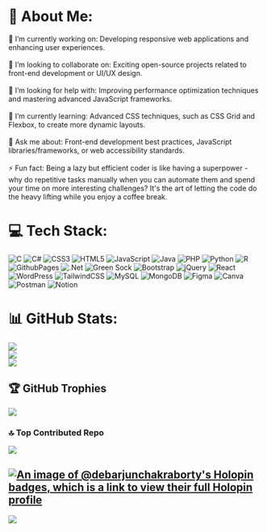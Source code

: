 # 💫 About Me:
🔭 I’m currently working on: Developing responsive web applications and enhancing user experiences.<br><br>👯 I’m looking to collaborate on: Exciting open-source projects related to front-end development or UI/UX design.<br><br>🤝 I’m looking for help with: Improving performance optimization techniques and mastering advanced JavaScript frameworks.<br><br>🌱 I’m currently learning: Advanced CSS techniques, such as CSS Grid and Flexbox, to create more dynamic layouts.<br><br>💬 Ask me about: Front-end development best practices, JavaScript libraries/frameworks, or web accessibility standards.<br><br>⚡ Fun fact: Being a lazy but efficient coder is like having a superpower - why do repetitive tasks manually when you can automate them and spend your time on more interesting challenges? It's the art of letting the code do the heavy lifting while you enjoy a coffee break.


# 💻 Tech Stack:
![C](https://img.shields.io/badge/c-%2300599C.svg?style=flat&logo=c&logoColor=white) ![C#](https://img.shields.io/badge/c%23-%23239120.svg?style=flat&logo=csharp&logoColor=white) ![CSS3](https://img.shields.io/badge/css3-%231572B6.svg?style=flat&logo=css3&logoColor=white) ![HTML5](https://img.shields.io/badge/html5-%23E34F26.svg?style=flat&logo=html5&logoColor=white) ![JavaScript](https://img.shields.io/badge/javascript-%23323330.svg?style=flat&logo=javascript&logoColor=%23F7DF1E) ![Java](https://img.shields.io/badge/java-%23ED8B00.svg?style=flat&logo=openjdk&logoColor=white) ![PHP](https://img.shields.io/badge/php-%23777BB4.svg?style=flat&logo=php&logoColor=white) ![Python](https://img.shields.io/badge/python-3670A0?style=flat&logo=python&logoColor=ffdd54) ![R](https://img.shields.io/badge/r-%23276DC3.svg?style=flat&logo=r&logoColor=white) ![GithubPages](https://img.shields.io/badge/github%20pages-121013?style=flat&logo=github&logoColor=white) ![.Net](https://img.shields.io/badge/.NET-5C2D91?style=flat&logo=.net&logoColor=white) ![Green Sock](https://img.shields.io/badge/green%20sock-88CE02?style=flat&logo=greensock&logoColor=white) ![Bootstrap](https://img.shields.io/badge/bootstrap-%238511FA.svg?style=flat&logo=bootstrap&logoColor=white) ![jQuery](https://img.shields.io/badge/jquery-%230769AD.svg?style=flat&logo=jquery&logoColor=white) ![React](https://img.shields.io/badge/react-%2320232a.svg?style=flat&logo=react&logoColor=%2361DAFB) ![WordPress](https://img.shields.io/badge/WordPress-%23117AC9.svg?style=flat&logo=WordPress&logoColor=white) ![TailwindCSS](https://img.shields.io/badge/tailwindcss-%2338B2AC.svg?style=flat&logo=tailwind-css&logoColor=white) ![MySQL](https://img.shields.io/badge/mysql-%2300000f.svg?style=flat&logo=mysql&logoColor=white) ![MongoDB](https://img.shields.io/badge/MongoDB-%234ea94b.svg?style=flat&logo=mongodb&logoColor=white) ![Figma](https://img.shields.io/badge/figma-%23F24E1E.svg?style=flat&logo=figma&logoColor=white) ![Canva](https://img.shields.io/badge/Canva-%2300C4CC.svg?style=flat&logo=Canva&logoColor=white) ![Postman](https://img.shields.io/badge/Postman-FF6C37?style=flat&logo=postman&logoColor=white) ![Notion](https://img.shields.io/badge/Notion-%23000000.svg?style=flat&logo=notion&logoColor=white)
# 📊 GitHub Stats:
![](https://github-readme-stats.vercel.app/api?username=DebarjunChakraborty&theme=dark&hide_border=false&include_all_commits=false&count_private=true)<br/>
![](https://github-readme-streak-stats.herokuapp.com/?user=DebarjunChakraborty&theme=dark&hide_border=false)<br/>
![](https://github-readme-stats.vercel.app/api/top-langs/?username=DebarjunChakraborty&theme=dark&hide_border=false&include_all_commits=false&count_private=true&layout=compact)

## 🏆 GitHub Trophies
![](https://github-profile-trophy.vercel.app/?username=DebarjunChakraborty&theme=onedark&no-frame=false&no-bg=true&margin-w=4)

### 🔝 Top Contributed Repo
![](https://github-contributor-stats.vercel.app/api?username=DebarjunChakraborty&limit=5&theme=dark&combine_all_yearly_contributions=true)

[![An image of @debarjunchakraborty's Holopin badges, which is a link to view their full Holopin profile](https://holopin.me/debarjunchakraborty)](https://holopin.io/@debarjunchakraborty)
--- 
[![](https://visitcount.itsvg.in/api?id=DebarjunChakraborty&icon=9&color=0)](https://visitcount.itsvg.in)

<!-- Proudly created with GPRM ( https://gprm.itsvg.in ) -->
